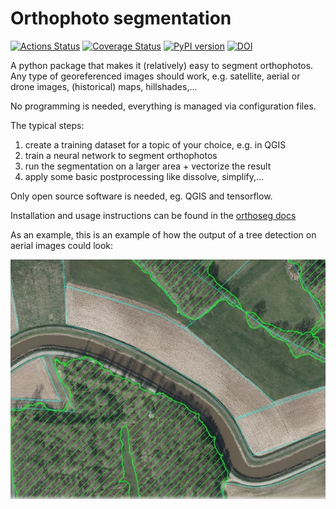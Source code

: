 # Orthophoto segmentation

[![Actions Status](https://github.com/orthoseg/orthoseg/actions/workflows/tests.yml/badge.svg?branch=main)](https://github.com/orthoseg/orthoseg/actions?query=workflow%3ATests)
[![Coverage Status](https://codecov.io/gh/orthoseg/orthoseg/branch/main/graph/badge.svg)](https://codecov.io/gh/orthoseg/orthoseg)
[![PyPI version](https://img.shields.io/pypi/v/orthoseg.svg)](https://pypi.org/project/orthoseg)
[![DOI](https://zenodo.org/badge/147507046.svg)](https://zenodo.org/doi/10.5281/zenodo.10340584)

A python package that makes it (relatively) easy to segment orthophotos. Any type of
georeferenced images should work, e.g. satellite, aerial or drone images, (historical)
maps, hillshades,...

No programming is needed, everything is managed via configuration files.

The typical steps:
1. create a training dataset for a topic of your choice, e.g. in QGIS
2. train a neural network to segment orthophotos
3. run the segmentation on a larger area + vectorize the result
4. apply some basic postprocessing like dissolve, simplify,...

Only open source software is needed, eg. QGIS and tensorflow.

Installation and usage instructions can be found in the [orthoseg docs](https://orthoseg.readthedocs.io)

As an example, this is an example of how the output of a tree detection on aerial images
could look:

![Result of a tree detection on aerial images](docs/_static/images/trees.jpg)
